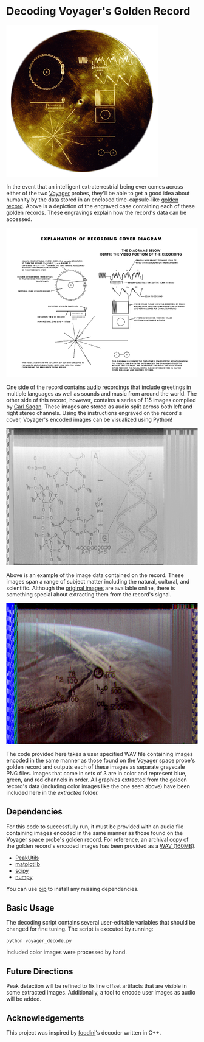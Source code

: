 # Decoding Voyager's Golden Record

![Photograph of the engraved case that houses the Voyager probe's golden record.](record.png)

In the event that an intelligent extraterrestrial being ever comes across either of the two [Voyager](https://voyager.jpl.nasa.gov/) probes, they'll be able to get a good idea about humanity by the data stored in an enclosed time-capsule-like [golden record](https://en.wikipedia.org/wiki/Voyager_Golden_Record).  Above is a depiction of the engraved case containing each of these golden records.  These engravings explain how the record's data can be accessed.

![Detailed diagram of the Voyager probe's engraved record case.](explanation.png)

One side of the record contains [audio recordings](https://ozmarecords.com/pages/voyager) that include greetings in multiple languages as well as sounds and music from around the world.  The other side of this record, however, contains a series of 115 images compiled by [Carl Sagan](https://en.wikipedia.org/wiki/Carl_Sagan).  These images are stored as audio split across both left and right stereo channels.  Using the instructions engraved on the record's cover, Voyager's encoded images can be visualized using Python!

![Decoded image depicting the composition of DNA.](./extracted/L21.png)

Above is an example of the image data contained on the record.  These images span a range of subject matter including the natural, cultural, and scientific.  Although the [original images](https://voyager.jpl.nasa.gov/golden-record/whats-on-the-record/images/) are available online, there is something special about extracting them from the record's signal.

![Decoded color image of the Earth with the chemical composition of our atmosphere superimposed.](./extracted/color/L17_color.png)

The code provided here takes a user specified WAV file containing images encoded in the same manner as those found on the Voyager space probe's golden record and outputs each of these images as separate grayscale PNG files.  Images that come in sets of 3 are in color and represent blue, green, and red channels in order.  All graphics extracted from the golden record's data (including color images like the one seen above) have been included here in the *extracted* folder.

## Dependencies

For this code to successfully run, it must be provided with an audio file containing images encoded in the same manner as those found on the Voyager space probe's golden record.  For reference, an archival copy of the golden record's encoded images has been provided as a [WAV (160MB)](https://drive.google.com/uc?export=download&id=11C4H4xGmz6vTrrJKVVR6urvxhrzUfC5I).

  * [PeakUtils](https://peakutils.readthedocs.io/en/latest/)
  * [matplotlib](https://matplotlib.org/)
  * [scipy](https://www.scipy.org/)
  * [numpy](http://www.numpy.org/)

You can use [pip](https://pypi.python.org/pypi/pip) to install any missing dependencies.

## Basic Usage

The decoding script contains several user-editable variables that should be changed for fine tuning.  The script is executed by running:

```
python voyager_decode.py
```

Included color images were processed by hand.

## Future Directions

Peak detection will be refined to fix line offset artifacts that are visible in some extracted images.  Additionally, a tool to encode user images as audio will be added.

## Acknowledgements

This project was inspired by [foodini](https://github.com/foodini/voyager)'s decoder written in C++.

